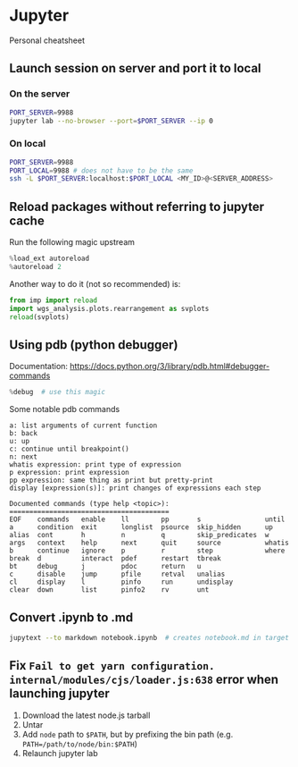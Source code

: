 # Jupyter
Personal cheatsheet

## Launch session on server and port it to local
### On the server
```bash
PORT_SERVER=9988
jupyter lab --no-browser --port=$PORT_SERVER --ip 0
```
### On local
```bash
PORT_SERVER=9988
PORT_LOCAL=9988 # does not have to be the same
ssh -L $PORT_SERVER:localhost:$PORT_LOCAL <MY_ID>@<SERVER_ADDRESS>
```

## Reload packages without referring to jupyter cache
Run the following magic upstream
```python
%load_ext autoreload
%autoreload 2
```
Another way to do it (not so recommended) is:
```python
from imp import reload 
import wgs_analysis.plots.rearrangement as svplots
reload(svplots)
```

## Using pdb (python debugger)
Documentation: https://docs.python.org/3/library/pdb.html#debugger-commands
```python
%debug  # use this magic
```
Some notable pdb commands 
```
a: list arguments of current function
b: back
u: up
c: continue until breakpoint()
n: next
whatis expression: print type of expression
p expression: print expression
pp expression: same thing as print but pretty-print
display [expression(s)]: print changes of expressions each step

Documented commands (type help <topic>):
========================================
EOF    commands   enable    ll        pp       s                until 
a      condition  exit      longlist  psource  skip_hidden      up    
alias  cont       h         n         q        skip_predicates  w     
args   context    help      next      quit     source           whatis
b      continue   ignore    p         r        step             where 
break  d          interact  pdef      restart  tbreak         
bt     debug      j         pdoc      return   u              
c      disable    jump      pfile     retval   unalias        
cl     display    l         pinfo     run      undisplay      
clear  down       list      pinfo2    rv       unt
```

## Convert .ipynb to .md
```bash
jupytext --to markdown notebook.ipynb  # creates notebook.md in target dir
```

## Fix `Fail to get yarn configuration. internal/modules/cjs/loader.js:638` error when launching jupyter
1. Download the latest node.js tarball
2. Untar
3. Add `node` path to `$PATH`, but by prefixing the bin path (e.g. `PATH=/path/to/node/bin:$PATH`)
4. Relaunch jupyter lab
